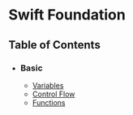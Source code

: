# Swift Foundation

## Table of Contents

* ### Basic
    * [Variables](https://github.com/fykss/Swift-Sandbox/tree/master/Basic/Variables)
    * [Control Flow](https://github.com/fykss/Swift-Sandbox/tree/master/Basic/ControlFlow)
    * [Functions](https://github.com/fykss/Swift-Sandbox/tree/master/Basic/Functions)

